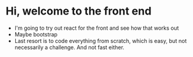 # Hi, welcome to the front end
- I'm going to try out react for the front and see how that works out
- Maybe bootstrap
- Last resort is to code everything from scratch, which is easy, but not necessarily a challenge. And not fast either.

